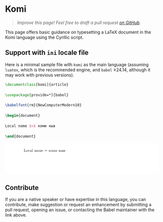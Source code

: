 # Komi

<blockquote>
  <p><em>Improve this page! Feel free to draft a pull request <a href="https://github.com/latex3/babel/tree/docs/docs">on GitHub</a>.</em></p>
</blockquote>

This page offers basic guidance on typesetting a LaTeX document in the
Komi language using the Cyrillic script.

## Support with `ini` locale file

Here is a minimal sample file with `komi` as the main language
(assuming `luatex`, which is the recommended engine, and `babel` ≥24.14,
although it may work with previous versions).

```tex
\documentclass[komi]{article}

\usepackage[provide=*]{babel}

\babelfont{rm}{NewComputerModern10}

\begin{document}

Local name $=$ коми кыв

\end{document}
```

![](../media/locale-komi.png)

## Contribute

If you are a native speaker or have expertise in this language, you can
contribute, make suggestion or request an enhancement by submitting a
pull request, opening an issue, or contacting the Babel maintainer with
the link above.